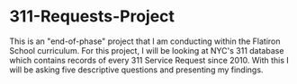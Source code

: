 # 311-Requests-Project
This is an "end-of-phase" project that I am conducting within the Flatiron School curriculum. For this project, I will be looking at NYC's 311 database which contains records of every 311 Service Request since 2010. With this I will be asking five descriptive questions and presenting my findings.
